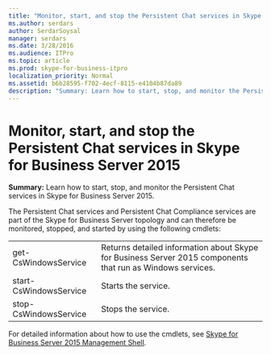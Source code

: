 ```yaml
---
title: "Monitor, start, and stop the Persistent Chat services in Skype for Business Server 2015"
ms.author: serdars
author: SerdarSoysal
manager: serdars
ms.date: 3/28/2016
ms.audience: ITPro
ms.topic: article
ms.prod: skype-for-business-itpro
localization_priority: Normal
ms.assetid: b6b28595-f702-4ecf-8115-e4104b87da89
description: "Summary: Learn how to start, stop, and monitor the Persistent Chat services in Skype for Business Server 2015."
---
```


# Monitor, start, and stop the Persistent Chat services in Skype for Business Server 2015
 
**Summary:** Learn how to start, stop, and monitor the Persistent Chat services in Skype for Business Server 2015.
  
The Persistent Chat services and Persistent Chat Compliance services are part of the Skype for Business Server topology and can therefore be monitored, stopped, and started by using the following cmdlets:
  
|||
|:-----|:-----|
|get-CsWindowsService  <br/> |Returns detailed information about Skype for Business Server 2015 components that run as Windows services.  <br/> |
|start-CsWindowsService  <br/> |Starts the service.  <br/> |
|stop-CsWindowsService  <br/> |Stops the service.  <br/> |
   
For detailed information about how to use the cmdlets, see [Skype for Business Server 2015 Management Shell](../../manage/management-shell/management-shell.md).
  

